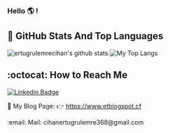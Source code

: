### Hello :earth_americas: !


## 📌 GitHub Stats And Top Languages

<p float="center">
  <img  src="https://github-readme-stats.vercel.app/api?username=coder942&theme=mc&show_icons=true&count_private=true&hide=contribs,issues" alt="ertugrulemrecihan's github stats" />
  <img  src="https://github-readme-stats.vercel.app/api/top-langs/?username=coder942&layout=compact&hide=html,css" alt="My Top Langs" sytyle="background-color: red;"/>
</p>

## :octocat: How to Reach Me


[![Linkedin Badge](https://img.shields.io/badge/coder942-follow%20on%20linkedin-blue?style=for-the-badge&logo=linkedin)](https://www.linkedin.com/in/merakl%C4%B1-coder-75b1b91b1/)

📌 My Blog Page: :point_right: https://www.etblogspot.cf
<p> :email: Mail: cihanertugrulemre368@gmail.com
